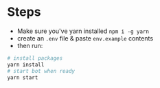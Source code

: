 # Steps

- Make sure you've yarn installed `npm i -g yarn`
- create an `.env` file & paste `env.example` contents
- then run: 
```bash
# install packages
yarn install
# start bot when ready
yarn start
```
